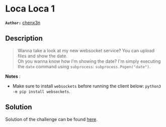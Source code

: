 # Loca Loca 1

**`Author:`** [chenx3n](https://github.com/malikDaCoda)

## Description

> Wanna take a look at my new websocket service? You can upload files and show the date.  
> Oh you wanna know how I'm showing the date? I'm simply executing the `date` command using `subprocess`: `subprocess.Popen("date")`.

**Notes** :  
  - Make sure to install `websockets` before running the client below: `python3 -m pip install websockets`.

## Solution

Solution of the challenge can be found [here](solution/).

